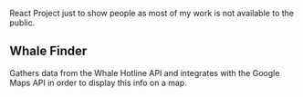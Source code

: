 React Project just to show people as most of my work is not available to the public.

## Whale Finder
Gathers data from the Whale Hotline API and integrates with the Google Maps API in order to display this info on a map.
